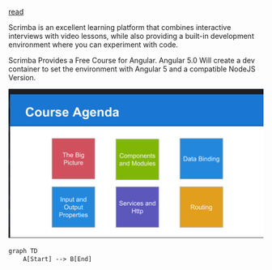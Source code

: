 [read](https://scrimba.com/build-your-first-angular-app-c027)

Scrimba is an excellent learning platform that combines interactive interviews with video lessons, while also providing a built-in development environment where you can experiment with code.

Scrimba Provides a Free Course for Angular. 
Angular 5.0
Will create a dev container to set the environment with Angular 5 and a compatible NodeJS Version.


![alt text](image.png)

```mermaid
graph TD
    A[Start] --> B[End]
```